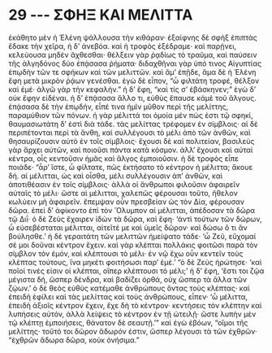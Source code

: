 
# 29 --- ΣΦΗΞ ΚΑΙ ΜΕΛΙΤΤΑ

ἐκάθητο μὲν ἡ Ἑλένη ψάλλουσα τὴν κιθάραν·
ἐξαίφνης δὲ σφὴξ ἐπιπτὰς ἔδακε τὴν χεῖρα, ἡ δ’ ἀνεβόα.
καὶ ἡ τροφὸς ἐξέδραμε· καὶ παρῄνει, κελεύουσα μηδὲν
ἄχθεσθαι· θέλξειν γὰρ ῥᾳδίως τὸ τραῦμα, καὶ παύσειν
τῆς ἀλγηδόνος δύο ἐπᾴσασα ῥήματα· διδαχθῆναι γὰρ
ὑπό τινος Αἰγυπτίας ἐπῳδὴν τῶν τε σφήκων καὶ τῶν
μελιττῶν. καὶ ἅμ’ ἐπῇδε, ἅμα δὲ ἡ Ἑλένη ἔφη μετὰ
μικρὸν ῥᾴων γενέσθαι. ἐγὼ δὲ εἶπον, “ὦ φιλτάτη
τροφέ, θέλξον καὶ ἐμέ· ἀλγῶ γὰρ τὴν κεφαλήν.” ἡ
δ’ ἔφη, “καὶ τίς σ’ ἐβάσκηνεν;” ἐγὼ δ’ οὐκ ἔφην
εἰδέναι. ἡ δ’ ἐπᾴσασα ἄλλο τι, εὐθὺς ἔπαυσε κἀμὲ
τοῦ ἄλγους. ἐπᾴσασα δὲ τὴν ἐπῳδήν, εἶπέ τινα ἡμῖν
μῦθον περὶ τῆς μελίττης, παραμύθιον τῶν πόνων. ἡ
γὰρ μέλιττά τοι ὁμοία μέν πώς ἐστι τῷ σφηκί,
θαυμασιωτάτη δ’ ἐστὶ διὰ τάδε. τὰς μελίττας
τρέφομεν ἐν σίμβλοις· αἱ δὲ περιπέτονται περὶ τὰ
ἄνθη, καὶ συλλέγουσι τὸ μέλι ἀπὸ τῶν ἀνθῶν, καὶ
θησαυρίζουσιν αὐτὸ ἐν τοῖς σίμβλοις· ἔχουσι δὲ καὶ
πολιτείαν, βασιλεὺς γὰρ ἄρχει αὐτῶν, καὶ ποιοῦσι
πάντα κατὰ κόσμον. ἀλλ’ ἔχουσι καὶ αὐταὶ κέντρα,
οἷς κεντοῦσιν ἡμᾶς καὶ ἄλγος ἐμποιοῦσιν. ἡ δὲ
τροφὸς εἶπε ποιάδε·
“ἆρ’ ἴστε, ὦ φίλτατε, πῶς ἐκτήσατο τὸ κέντρον
ἡ μέλιττα; ἄκουε δή. αἱ μέλιτται, ὡς καὶ οἶσθα,
μέλι συλλέγουσιν ἀπ’ ἀνθῶν, καὶ ἀποτιθέασιν ἐν τοῖς
σίμβλοις· ἀλλὰ οἱ ἄνθρωποι φιλοῦσιν ἀφαιρεῖν αὐταῖς 
τὸ μέλι· ὥστε αἱ μέλιτται, χαλεπῶς φέρουσαι τοῦτο,
ἤθελον κωλύειν μὴ ἀφαιρεῖν. ἔπεμψαν οὖν πρεσβείαν
ὡς τὸν Δία, φέρουσαν δῶρα. ἐπεὶ δ’ ἀφίκοντο ἐπὶ
τὸν Ὄλυμπον αἱ μέλιτται, ἀπέδοσαν τὰ δῶρα τῷ
Διΐ· ὁ δὲ Ζεὺς ἔχαιρεν ἰδὼν τὰ δῶρα, καὶ ἔφη·
‘ἀντὶ τούτων τῶν δώρων, ὦ εὐσεβέσταται μέλιτται,
αἰτεῖτέ με καὶ ὑμεῖς δῶρον· καὶ δώσω ὅ τι ἂν βούλησθε.’
ἡ δὲ γεραιτάτη τῶν μελιττῶν ἠμείψατο τάδε· ‘ὦ Ζεῦ,
εὔχομαί σέ μοι δοῦναι κέντρον ἔχειν. καὶ γὰρ κλέπται
πολλάκις φοιτῶσι παρὰ τὸν σίμβλον τὸν ἐμόν, καὶ
κλέπτουσι τὸ μέλι· ἐν νῷ ἔχω οὖν κεντεῖν τοὺς
κλέπτας τούτους, ἵνα μηκέτι φοιτήσωσι παρ’ ἐμέ.’
“ὁ δὲ Ζεὺς ἠρώτησε· ‘καὶ ποῖοί τινές εἰσιν οἱ
κλέπται, οἵπερ κλέπτουσι τὸ μέλι;’ ἡ δ’ ἔφη, ‘ἔστι τοι
ζῷα μέγιστα δή, ὥσπερ δένδρα, καὶ βαδίζει ὀρθά, οὐχ
ὥσπερ τὰ ἄλλα τῶν ζῴων.’ ὁ δὲ θεὸς εὐθὺς κατέμαθε
ἀνθρώπους ὄντας τοὺς κλέπτας· καὶ ἐπειδὴ ἐφίλει
καὶ τὰς μελίττας καὶ τοὺς ἀνθρώπους, εἶπεν· ‘ὦ
μέλιττα, ἐπειδὴ ἀξιοῖς κέντρον ἔχειν, ἔχε δὴ τὸ
κέντρον· κεντήσεις τὸν κλέπτην καὶ λυπήσεις αὐτόν,
ἀλλὰ λείψεις τὸ κέντρον ἐν τῇ ὠτειλῇ· ὥστε λυπὴν
μὲν τῷ κλέπτῃ ἐμποιήσεις, θάνατον δὲ σεαυτῇ.’”
καὶ ἐγὼ ἐβόων, “οἴμοι τῆς μελίττης· τοῦτό τοι
δῶρον ἄδωρόν ἐστιν, ὥσπερ λέγουσι τὰ τῶν ἐχθρῶν·
“ἐχθρῶν ἄδωρα δῶρα, κοὐκ ὀνήσιμα.”
